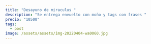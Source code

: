 ```yaml
---
title: "Desayuno de miraculus "
description: "Se entrega envuelto con moño y tags con frases "
precio: "10500"
tags:
  - post
image: /assets/assets/img-20220404-wa0060.jpg
---
```

